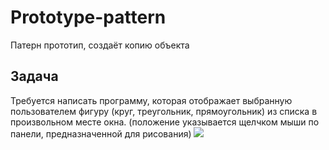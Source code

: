 # Prototype-pattern
Патерн прототип, создаёт копию объекта
## Задача
Требуется написать программу, которая  отображает  выбранную пользователем фигуру (круг, треугольник, прямоугольник)  из списка в произвольном месте окна.
(положение указывается щелчком мыши по панели, предназначенной для рисования)
![](https://lh4.googleusercontent.com/JVpBAEs9TYzg-L6aaOYfN4pgLD4hlOqXJ3pBOiwFjhI4HJs79j0mX8jYnNsbjmg-txlU9I4oAlKxT_jpTjrSvSsA4QXbymKX-6rCgyK5PN-TFon7=w1280)
